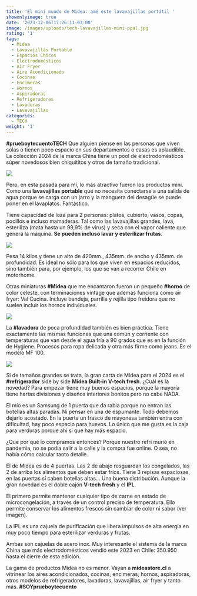 ```yaml
---
title: 'El mini mundo de Midea: amé este lavavajillas portátil '
showonlyimage: true
date: '2023-12-06T17:26:11-03:00'
image: /images/uploads/tech-lavavajillas-mini-ppal.jpg
rating: '1'
tags:
  - Midea
  - Lavavajillas Portable
  - Espacios Chicos
  - Electrodomésticos
  - Air Fryer
  - Aire Acondicionado
  - Cocinas
  - Encimeras
  - Hornos
  - Aspiradoras
  - Refrigeradores
  - Lavadoras
  - Lavavajillas
categories:
  - TECH
weight: '1'
---
```

**\#prueboytecuentoTECH** Que alguien piense en las personas que viven solas o tienen poco espacio en sus departamentos o casas es aplaudible. La colección 2024 de la marca China tiene un pool de electrodomésticos súper novedosos bien chiquititos y otros de tamaño tradicional.

<!--more-->

![](/images/uploads/tech-lavavajillas-mini-ppal.jpg)

Pero, en esta pasada para mí, lo más atractivo fueron los productos mini. Como una **lavavajillas portable** que no necesita conectarse a una salida de agua porque se carga con un jarro y la manguera del desagüe se puede poner en el lavaplatos. Fantástico.



Tiene capacidad de loza para 2 personas: platos, cubierto, vasos, copas, pocillos e incluso mamaderas. Tal como las lavavajillas grandes, lava, esteriliza (mata hasta un 99,9% de virus) y seca con el vapor caliente que genera la máquina. **Se pueden incluso lavar y esterilizar frutas**.



![](/images/uploads/tech-lavavajillas-2.jpg)

Pesa 14 kilos y tiene un alto de 420mm., 435mm. de ancho y 435mm. de profundidad. Es ideal no sólo para los que viven en espacios reducidos, sino también para, por ejemplo, los que se van a recorrer Chile en motorhome.



Otras miniaturas **\#Midea** que me encantaron fueron un pequeño **\#horno** de color celeste, con terminaciones vintage que además funciona como air fryer: Val Cucina. Incluye bandeja, parrilla y rejilla tipo freidora que no suelen incluir los hornos individuales.

![](/images/uploads/tech-horno-mini.jpg)



La **\#lavadora** de poca profundidad también es bien práctica. Tiene exactamente las mismas funciones que una común y corriente con temperaturas que van desde el agua fría a 90 grados que es en la función de Hygiene. Procesos para ropa delicada y otra más firme como jeans. Es el modelo MF 100.

![](/images/uploads/tech-lavadora-collage.jpg)



Si de tamaños grandes se trata, la gran carta de Midea para el 2024 es el **\#refrigerador** side by side **Midea Built-in V-tech fresh**. ¿Cuál es la novedad? Para empezar tiene muy buenos espacios, porque la mayoría tiene hartas divisiones y diseños interiores bonitos pero no cabe NADA.



El mío es un Samsung de 1 puerta que da rabia porque no entran las botellas altas paradas. Ni pensar en una de espumante. Todo debemos dejarlo acostado. En la  puerta un frasco de mayonesa también entra con dificultad, hay poco espacio para huevos. Lo único que me gusta es la caja para verduras porque ahí sí que hay más espacio. 



¿Que por qué lo compramos entonces? Porque nuestro refri murió en pandemia, no se podía salir a la calle y la compra fue online. O sea, no había cómo calcular tanto detalle.



El de Midea es de 4 puertas. Las 2 de abajo resguardan los congelados, las 2 de arriba los alimentos que deben estar fríos. Tiene 3 repisas espaciosas, en las puertas sí caben botellas altas… Una buena distribución. Aunque la gran novedad es el doble cajón **V-tech fresh** y el **IPL**.



El primero permite mantener cualquier tipo de carne en estado de microcongelación, a través de un control preciso de temperatura. Ello permite conservar los alimentos frescos sin cambiar de color ni sabor (ver imagen).



La IPL es una cajuela de purificación que libera impulsos de alta energía en muy poco tiempo para esterilizar verduras y frutas. 



Ambas son cajuelas de acero inox. Muy interesante el sistema de la marca China que más electrodomésticos vendió este 2023 en Chile: 350.950 hasta el cierre de esta edición.



La gama de productos Midea no es menor. Vayan a **mideastore.cl** a vitrinear los aires acondicionados, cocinas, encimeras, hornos, aspiradoras, otros modelos de refrigeradores, lavadoras, lavavajillas, air fryer y tanto más. **\#SOYprueboytecuento**
